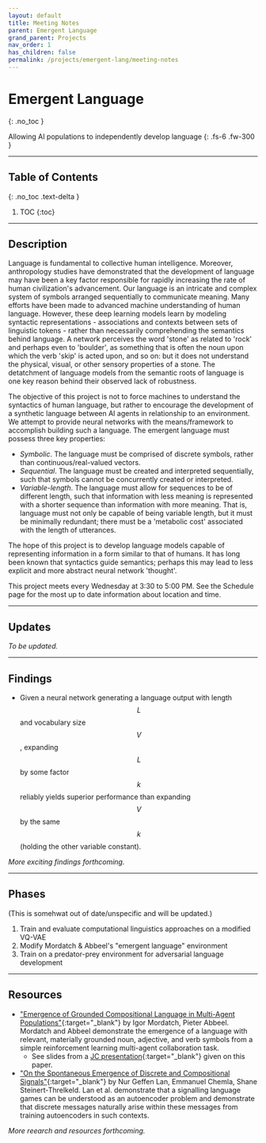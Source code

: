 ```yaml
---
layout: default
title: Meeting Notes
parent: Emergent Language
grand_parent: Projects
nav_order: 1
has_children: false
permalink: /projects/emergent-lang/meeting-notes
---
```


# Emergent Language
{: .no_toc }

Allowing AI populations to independently develop language
{: .fs-6 .fw-300 }

---

## Table of Contents
{: .no_toc .text-delta }

1. TOC
{:toc}

---

## Description
Language is fundamental to collective human intelligence. Moreover, anthropology studies have demonstrated that the development of language may have been a key factor responsible for rapidly increasing the rate of human civilization's advancement. Our language is an intricate and complex system of symbols arranged sequentially to communicate meaning. Many efforts have been made to advanced machine understanding of human language. However, these deep learning models learn by modeling syntactic representations - associations and contexts between sets of linguistic tokens - rather than necessarily comprehending the semantics behind language. A network perceives the word 'stone' as related to 'rock' and perhaps even to 'boulder', as something that is often the noun upon which the verb 'skip' is acted upon, and so on: but it does not understand the physical, visual, or other sensory properties of a stone. The detatchment of language models from the semantic roots of language is one key reason behind their observed lack of robustness.

The objective of this project is not to force machines to understand the syntactics of human language, but rather to encourage the development of a synthetic language between AI agents in relationship to an environment. We attempt to provide neural networks with the means/framework to accomplish building such a language. The emergent language must possess three key properties:
- *Symbolic*. The language must be comprised of discrete symbols, rather than continuous/real-valued vectors.
- *Sequential*. The language must be created and interpreted sequentially, such that symbols cannot be concurrently created or interpreted.
- *Variable-length*. The language must allow for sequences to be of different length, such that information with less meaning is represented with a shorter sequence than information with more meaning. That is, language must not only be capable of being variable length, but it must be minimally redundant; there must be a 'metabolic cost' associated with the length of utterances.

The hope of this project is to develop language models capable of representing information in a form similar to that of humans. It has long been known that syntactics guide semantics; perhaps this may lead to less explicit and more abstract neural network 'thought'.

This project meets every Wednesday at 3:30 to 5:00 PM. See the Schedule page for the most up to date information about location and time.

---

## Updates
*To be updated.*

---

## Findings
- Given a neural network generating a language output with length $$L$$ and vocabulary size $$V$$, expanding $$L$$ by some factor $$k$$ reliably yields superior performance than expanding $$V$$ by the same $$k$$ (holding the other variable constant).

*More exciting findings forthcoming.*

---

## Phases

(This is somehwat out of date/unspecific and will be updated.)

1. Train and evaluate computational linguistics approaches on a modified VQ-VAE
2. Modify Mordatch & Abbeel's "emergent language" environment
3. Train on a predator-prey environment for adversarial language development

---

## Resources
- ["Emergence of Grounded Compositional Language in Multi-Agent Populations"](https://arxiv.org/abs/1703.04908){:target="_blank"} by Igor Mordatch, Pieter Abbeel. Mordatch and Abbeel demonstrate the emergence of a language with relevant, materially grounded noun, adjective, and verb symbols from a simple reinforcement learning multi-agent collaboration task.
  - See slides from a [JC presentation](https://interactive-intelligence.github.io/jc/win2022/meeting-3#emergence-of-grounded-compositional-language-in-multi-agent-populations){:target="_blank"} given on this paper.
- ["On the Spontaneous Emergence of Discrete and Compositional Signals"](https://aclanthology.org/2020.acl-main.433.pdf){:target="_blank"} by Nur Geffen Lan, Emmanuel Chemla, Shane Steinert-Threlkeld. Lan et al. demonstrate that a signalling language games can be understood as an autoencoder problem and demonstrate that discrete messages naturally arise within these messages from training autoencoders in such contexts.

*More reearch and resources forthcoming.*





























